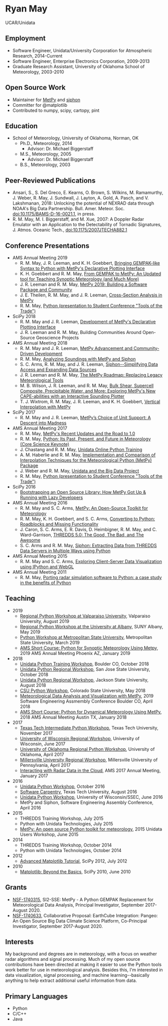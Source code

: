 
# Ryan May
UCAR/Unidata

## Employment
* Software Engineer, Unidata/University Corporation for Atmospheric Research, 2014-Current
* Software Engineer, Enterprise Electronics Corporation, 2009-2013
* Graduate Research Assistant, University of Oklahoma School of Meteorology, 2003-2010

## Open Source Work
* Maintainer for [MetPy](https://github.com/Unidata/MetPy) and [siphon](https://github.com/Unidata/siphon)
* Committer for @matplotlib
* Contributed to numpy, scipy, cartopy, pint

## Education
* School of Meteorology, University of Oklahoma, Norman, OK
  - Ph.D., Meteorology, 2014
    - Advisor: Dr. Michael Biggerstaff
  - M.S., Meteorology, 2005
    - Advisor: Dr. Michael Biggerstaff
  - B.S., Meteorology, 2003

## Peer-Reviewed Publications
* Ansari, S., S. Del Greco, E. Kearns, O. Brown, S. Wilkins, M. Ramamurthy, J. Weber, R. May, J. Sundwall, J. Layton, A. Gold, A. Pasch, and V. Lakshmanan, 2018: Unlocking the potential of NEXRAD data through NOAA's Big Data Partnership. Bull. Amer. Meteor. Soc. [doi:10.1175/BAMS-D-16-0021.1](https://doi.org/10.1175/BAMS-D-16-0021.1), in press.
* R. M. May, M. I. Biggerstaff, and M. Xue, 2007: A Doppler Radar Emulator with an Application to the Detectability of Tornadic Signatures, J. Atmos. Oceanic Tech., [doi:10.1175/2007JTECHA882.1](https://doi.org/10.1175/2007JTECHA882.1)

## Conference Presentations
* AMS Annual Meeting 2019
  - R. M. May, J. R. Leeman, and K. H. Goebbert, [Bringing GEMPAK-like Syntax to Python with MetPy's Declarative Plotting Interface](https://ams.confex.com/ams/2019Annual/meetingapp.cgi/Paper/352384)
  - K. H. Goebbert and R. M. May, [From GEMPAK to MetPy: An Updated tool for Teaching Synoptic Meteorology (and Much More)](https://ams.confex.com/ams/2019Annual/meetingapp.cgi/Paper/349856)
  - J. R. Leeman and R. M. May, [MetPy 2019: Building a Software Package and Community](https://ams.confex.com/ams/2019Annual/meetingapp.cgi/Paper/354058)
  - J. E. Theilen, R. M. May, and J. R. Leeman, [Cross-Section Analysis in MetPy](https://ams.confex.com/ams/2019Annual/meetingapp.cgi/Paper/352367)
  - R. M. May, [Python (presentation to Student Conference "Tools of the Trade")](https://ams.confex.com/ams/2019Annual/webprogram/Session50349.html)
* SciPy 2018
  - R. M. May and J. R. Leeman, [Development of MetPy's Declarative Plotting Interface](https://www.youtube.com/watch?v=OKQlUdPY0Jc)
  - J. R. Leeman and R. M. May, Building Communities Around Open-Source Geoscience Projects
* AMS Annual Meeting 2018
  - R. M. May and J. R. Leeman, [MetPy Advancement and Community-Driven Development](https://ams.confex.com/ams/98Annual/meetingapp.cgi/Paper/333578)
  - R. M. May, [Analyzing Soundings with MetPy and Siphon](https://ams.confex.com/ams/98Annual/meetingapp.cgi/Paper/341757)
  - S. C. Arms, R. M. May, and J. R. Leeman, [Siphon--Simplifying Data Access and Expanding Data Sources](https://ams.confex.com/ams/98Annual/meetingapp.cgi/Paper/336381)
  - J. R. Leeman and R. M. May, [The MetPy Roadmap: Replacing Legacy Meteorological Tools](https://ams.confex.com/ams/98Annual/meetingapp.cgi/Paper/335005)
  - M. B. Wilson, J. R. Leeman, and R. M. May, [Bulk Shear, Supercell Composite, Precipitable Water, and More: Exploring MetPy's New CAPE-abilities with an Interactive Sounding Plotter](https://ams.confex.com/ams/98Annual/meetingapp.cgi/Paper/333471)
  - T. J. Wixtrom, R. M. May, J. R. Leeman, and K. H. Goebbert, [Vertical Interpolation with MetPy](https://ams.confex.com/ams/98Annual/meetingapp.cgi/Paper/328761)
* SciPy 2017
  - R. M. May and J. R. Leeman, [MetPy’s Choice of Unit Support: A Descent into Madness](https://www.youtube.com/watch?v=qCo9bkT9sow)
* AMS Annual Meeting 2017
  - R. M. May, [MetPy's Recent Updates and the Road to 1.0](https://ams.confex.com/ams/97Annual/webprogram/Paper314057.html)
  - R. M. May, [Python: Its Past, Present, and Future in Meteorology (Core Science Keynote)](https://ams.confex.com/ams/97Annual/webprogram/Paper314111.html)
  - J. Chastang and R. M. May, [Unidata Online Python Training](https://ams.confex.com/ams/97Annual/webprogram/Paper315368.html)
  - A. M. Haberlie and R. M. May, [Implementation and Comparison of Interpolation Techniques for the Meteorological Python (MetPy) Package](https://ams.confex.com/ams/97Annual/webprogram/Paper304950.html)
  - J. Weber and R. M. May, [Unidata and the Big Data Project](https://ams.confex.com/ams/97Annual/webprogram/Paper313132.html)
  - R. M. May, [Python (presentation to Student Conference "Tools of the Trade")](https://ams.confex.com/ams/97Annual/webprogram/Paper317334.html)
* SciPy 2016
  - [Bootstrapping an Open Source Library: How MetPy Got Up & Running with Lazy Developers](https://www.youtube.com/watch?v=moLKGjbXvgE)
* AMS Annual Meeting 2016
  - R. M. May and S. C. Arms, [MetPy: An Open-Source Toolkit for Meteorology](https://ams.confex.com/ams/96Annual/webprogram/Paper286983.html)
  - R. M. May, K. H. Goebbert, and S. C. Arms, [Converting to Python: Roadblocks and Missing Functionality](https://ams.confex.com/ams/96Annual/webprogram/Paper286893.html)
  - J. Caron, S. C. Arms, E. R. Davis, D. Heimbigner, R. M. May, and C. Ward-Garrison, [THREDDS 5.0: The Good, The Bad, and The Awesome](https://ams.confex.com/ams/96Annual/webprogram/Paper283697.html)
  - S. C. Arms and R. M. May, [Siphon: Extracting Data from THREDDS Data Servers in Multiple Ways using Python](https://ams.confex.com/ams/96Annual/webprogram/Paper283678.html)
* AMS Annual Meeting 2015
  - R. M. May and S. C. Arms, [Exploring Client-Server Data Visualization using IPython and WebGL](https://ams.confex.com/ams/95Annual/webprogram/Paper268652.html)
* AMS Annual Meeting 2011
  - R. M. May, [Porting radar simulation software to Python: a case study in the benefits of Python](https://ams.confex.com/ams/91Annual/webprogram/Paper185405.html)

## Teaching
* 2019
  * [Regional Python Workshop at Valparaiso University](https://unidata.github.io/python-workshop/events/valpo2019.html), Valparaiso University, August 2019
  * [Regional Python Workshop at the University at Albany](https://unidata.github.io/python-workshop/events/albany2019.html), SUNY Albany, May 2019
  * [Python Workshop at Metropolitan State University](https://unidata.github.io/python-workshop/events/metro2019.html), Metropolitan State University, March 2019
  * [AMS Short Course: Python for Synoptic Meteorology Using Metpy](https://unidata.github.io/python-workshop/events/ams2019.html), 2019 AMS Annual Meeting Phoenix AZ, January 2019
* 2018
  * [Unidata Python Training Workshop](https://unidata.github.io/python-workshop/events/unidata2018.html), Boulder CO, October 2018
  * [Unidata Python Regional Workshop](https://unidata.github.io/python-workshop/events/sjsu2018.html), San Jose State University, October 2018
  * [Unidata Python Regional Workshop](https://unidata.github.io/python-workshop/events/jackson2018.html), Jackson State University, August 2018
  * [CSU Python Workshop](https://unidata.github.io/python-workshop/events/csu2018.html), Colorado State University, May 2018
  * [Meteorological Data Analysis and Visualization with MetPy](https://unidata.github.io/python-workshop/events/sea2018.html), 2019 Software Engineering Assmembly Conference Boulder CO, April 2018
  * [AMS Short Course: Python for Dynamical Meteorology Using MetPy](https://unidata.github.io/python-workshop/events/ams2018.html), 2018 AMS Annual Meeting Austin TX, January 2018
* 2017
  * [Texas Tech Intermediate Python Workshop](https://unidata.github.io/python-workshop/events/ttu2017.html), Texas Tech University, November 2017
  * [University of Wisconsin Regional Workshop](https://unidata.github.io/unidata-python-workshop/events/madison2017.html), University of Wisconsin, June 2017
  * [University of Oklahoma Regional Python Workshop](https://unidata.github.io/unidata-python-workshop/events/oklahoma2017.html), University of Oklahoma, April 2017
  * [Millersville University Regional Workshop](https://unidata.github.io/unidata-python-workshop/events/millersville2017.html), Millersville University of Pennsylvania, April 2017
  * [Interacting with Radar Data in the Cloud](https://annual.ametsoc.org/2017/index.cfm/programs/short-courses-and-workshops/interacting-with-radar-data-in-the-cloud1/), AMS 2017 Annual Meeting, January 2017
* 2016
  * [Unidata Python Workshop](https://unidata.github.io/unidata-python-workshop/events/fall2016.html), October 2016
  * [Software Carpentry](https://jdcorless.github.io/2016-08-26-TTU/), Texas Tech University, August 2016
  * [Unidata Python Workshop](https://unidata.github.io/unidata-python-workshop/events/madison2016.html), University of Wisconsin/SSEC, June 2016
  * MetPy and Siphon, Software Engineering Assembly Conference, April 2016
* 2015
  * THREDDS Training Workshop, July 2015
  * Python with Unidata Technologies, July 2015
  * [MetPy: An open source Python toolkit for meteorology](https://www.youtube.com/watch?v=umwauHAL-0M), 2015 Unidata Users Workshop, June 2015
* 2014
  * THREDDS Training Workshop, October 2014
  * Python with Unidata Technologies, October 2014
* 2012
  * [Advanced Matplotlib Tutorial](https://github.com/dopplershift/Python-Tutorials), SciPy 2012, July 2012
* 2010
  * [Matplotlib: Beyond the Basics](https://conference.scipy.org/scipy2010/tutorials.html#matplotlib), SciPy 2010, June 2010

## Grants
* [NSF-1740315](https://www.nsf.gov/awardsearch/showAward?AWD_ID=1740315), SI2-SSE: MetPy - A Python GEMPAK Replacement for Meteorological Data Analysis, Principal Investigator, September 2017-August 2020.
* [NSF-1740633](https://www.nsf.gov/awardsearch/showAward?AWD_ID=1740633), Collaborative Proposal: EarthCube Integration: Pangeo: An Open Source Big Data Climate Science Platform, Co-Principal Investigator, September 2017-August 2020.

## Interests
My background and degrees are in meteorology, with a focus on weather radar
algorithms and signal processing. Much of my open source contributions have
been directed at making it easier to use the Python tools work better for
use in meteorological analysis. Besides this, I'm interested in data
visualization, signal processing, and machine learning--basically anything
to help extract additional useful information from data.

## Primary Languages
* Python
* C/C++
* Java
